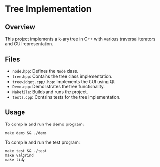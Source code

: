 # Tree Implementation

## Overview
This project implements a k-ary tree in C++ with various traversal iterators and GUI representation.

## Files
- `node.hpp`: Defines the `Node` class.
- `tree.hpp`: Contains the tree class implementation.
- `treewidget.cpp/.hpp`: Implements the GUI using Qt.
- `Demo.cpp`: Demonstrates the tree functionality.
- `Makefile`: Builds and runs the project.
- `tests.cpp`: Contains tests for the tree implementation.

## Usage

To compile and run the demo program:

<div dir='ltr'>
  
    make demo && ./demo
    
</div>

To compile and run the test program:

<div dir='ltr'>
  
    make test && ./test
    make valgrind
    make tidy
    
</div>